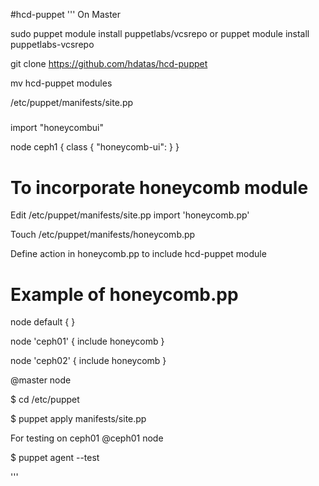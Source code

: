#hcd-puppet
'''
On Master

sudo puppet module install puppetlabs/vcsrepo
or
puppet module install puppetlabs-vcsrepo

git clone https://github.com/hdatas/hcd-puppet

mv hcd-puppet modules

/etc/puppet/manifests/site.pp
#####
import "honeycombui"

node ceph1 {
        class { "honeycomb-ui":
        }
}
#####

To incorporate honeycomb module
===============================
Edit /etc/puppet/manifests/site.pp
	import 'honeycomb.pp'

Touch /etc/puppet/manifests/honeycomb.pp

Define action in honeycomb.pp to include hcd-puppet module

Example of honeycomb.pp
=======================
node default {
}

node 'ceph01' {
	include honeycomb
}

node 'ceph02' {
	include honeycomb
}


@master node

$ cd /etc/puppet

$ puppet apply manifests/site.pp

For testing on ceph01
@ceph01 node

$ puppet agent --test

'''
